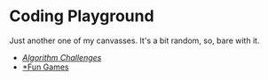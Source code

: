 # Coding Playground
Just another one of my canvasses. It's a bit random, so, bare with it.

- [*Algorithm Challenges*](algorithm_challenges/)
- [*Fun Games](fun_games/)

